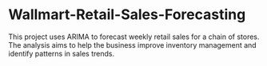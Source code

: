 # Wallmart-Retail-Sales-Forecasting
This project uses ARIMA to forecast weekly retail sales for a chain of stores. The analysis aims to help the business improve inventory management and identify patterns in sales trends.
